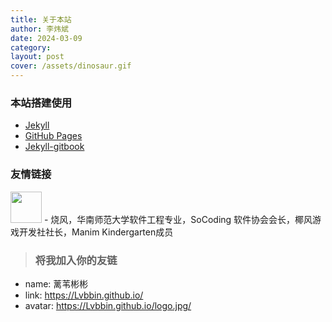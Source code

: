 ```yaml
---
title: 关于本站
author: 李炜斌
date: 2024-03-09
category: 
layout: post
cover: /assets/dinosaur.gif
---
```


### 本站搭建使用
- [Jekyll](https://jekyll.com/)
- [GitHub Pages](https://docs.github.com/zh/pages)
- [Jekyll-gitbook](https://github.com/sighingnow/jekyll-gitbook)

### 友情链接
[<img src="https://shao.fun/images/logo.svg" class="floatpic" width="50" height="50">](https://shao.fun/) - 烧风，华南师范大学软件工程专业，SoCoding 软件协会会长，椰风游戏开发社社长，Manim Kindergarten成员

> ### 将我加入你的友链
- name: 蓠苇彬彬
- link: https://Lvbbin.github.io/
- avatar: https://Lvbbin.github.io/logo.jpg/
